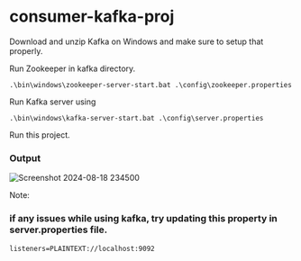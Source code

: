 # consumer-kafka-proj

Download and unzip Kafka on Windows and make sure to setup that properly.  

Run Zookeeper in kafka directory.  

```
.\bin\windows\zookeeper-server-start.bat .\config\zookeeper.properties
```

Run Kafka server using  

```
.\bin\windows\kafka-server-start.bat .\config\server.properties
```

Run this project.

### Output

![Screenshot 2024-08-18 234500](https://github.com/user-attachments/assets/937a293c-1e9e-40ba-a862-1d095989944c)


Note:

### if any issues while using kafka, try updating this property in server.properties file.  

```
listeners=PLAINTEXT://localhost:9092
```
